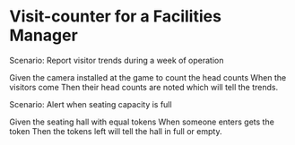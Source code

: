 # Visit-counter for a Facilities Manager

Scenario: Report visitor trends during a week of operation

  Given the camera installed at the game to count the head counts
  When the visitors come
  Then their head counts are noted which will tell the trends.

Scenario: Alert when seating capacity is full

Given the seating hall with equal tokens
When someone enters gets the token
Then the tokens left will tell the hall in full or empty.
